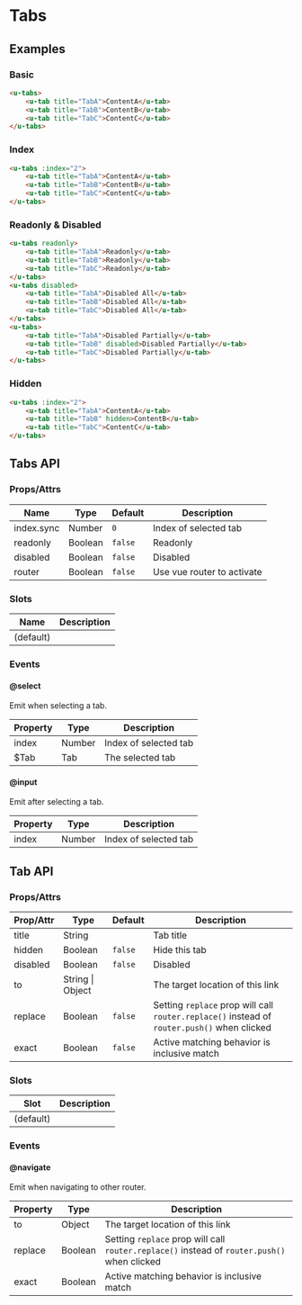 # Tabs

## Examples
### Basic

``` html
<u-tabs>
    <u-tab title="TabA">ContentA</u-tab>
    <u-tab title="TabB">ContentB</u-tab>
    <u-tab title="TabC">ContentC</u-tab>
</u-tabs>
```

### Index

``` html
<u-tabs :index="2">
    <u-tab title="TabA">ContentA</u-tab>
    <u-tab title="TabB">ContentB</u-tab>
    <u-tab title="TabC">ContentC</u-tab>
</u-tabs>
```

### Readonly & Disabled

``` html
<u-tabs readonly>
    <u-tab title="TabA">Readonly</u-tab>
    <u-tab title="TabB">Readonly</u-tab>
    <u-tab title="TabC">Readonly</u-tab>
</u-tabs>
<u-tabs disabled>
    <u-tab title="TabA">Disabled All</u-tab>
    <u-tab title="TabB">Disabled All</u-tab>
    <u-tab title="TabC">Disabled All</u-tab>
</u-tabs>
<u-tabs>
    <u-tab title="TabA">Disabled Partially</u-tab>
    <u-tab title="TabB" disabled>Disabled Partially</u-tab>
    <u-tab title="TabC">Disabled Partially</u-tab>
</u-tabs>
```

### Hidden

``` html
<u-tabs :index="2">
    <u-tab title="TabA">ContentA</u-tab>
    <u-tab title="TabB" hidden>ContentB</u-tab>
    <u-tab title="TabC">ContentC</u-tab>
</u-tabs>
```

## Tabs API
### Props/Attrs

| Name | Type | Default | Description |
| ---- | ---- | ------- | ----------- |
| index.sync | Number | `0` | Index of selected tab |
| readonly | Boolean | `false` | Readonly |
| disabled | Boolean | `false` | Disabled |
| router | Boolean | `false` | Use vue router to activate |

### Slots

| Name | Description |
| ---- | ----------- |
| (default) | |

### Events

#### @select

Emit when selecting a tab.

| Property | Type | Description |
| -------- | ---- | ----------- |
| index | Number | Index of selected tab |
| $Tab | Tab | The selected tab |

#### @input

Emit after selecting a tab.

| Property | Type | Description |
| -------- | ---- | ----------- |
| index | Number | Index of selected tab |

## Tab API
### Props/Attrs

| Prop/Attr | Type | Default | Description |
| --------- | ---- | ------- | ----------- |
| title | String | | Tab title |
| hidden | Boolean | `false` | Hide this tab |
| disabled | Boolean | `false` | Disabled |
| to | String \| Object | | The target location of this link |
| replace | Boolean | `false` | Setting `replace` prop will call `router.replace()` instead of `router.push()` when clicked |
| exact | Boolean | `false` | Active matching behavior is inclusive match |

### Slots

| Slot | Description |
| ---- | ----------- |
| (default) | |

### Events

#### @navigate

Emit when navigating to other router.

| Property | Type | Description |
| -------- | ---- | ----------- |
| to | Object | The target location of this link |
| replace | Boolean | Setting `replace` prop will call `router.replace()` instead of `router.push()` when clicked |
| exact | Boolean | Active matching behavior is inclusive match |
